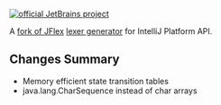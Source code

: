 [![official JetBrains project](http://jb.gg/badges/official.svg)](https://confluence.jetbrains.com/display/ALL/JetBrains+on+GitHub)

A [fork of JFlex](https://github.com/jflex-de/jflex) [lexer generator](http://jflex.de) for IntelliJ Platform API.

Changes Summary
---------------
 * Memory efficient state transition tables 
 * java.lang.CharSequence instead of char arrays

